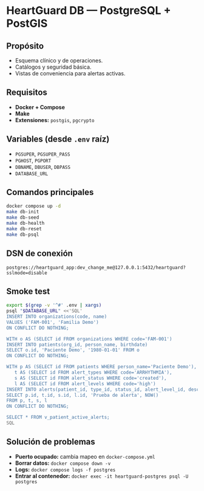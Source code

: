 # HeartGuard DB — PostgreSQL + PostGIS

## Propósito
- Esquema clínico y de operaciones.
- Catálogos y seguridad básica.
- Vistas de conveniencia para alertas activas.

## Requisitos
- **Docker + Compose**
- **Make**
- **Extensiones:** `postgis`, `pgcrypto`

## Variables (desde `.env` raíz)
- `PGSUPER`, `PGSUPER_PASS`
- `PGHOST`, `PGPORT`
- `DBNAME`, `DBUSER`, `DBPASS`
- `DATABASE_URL`

## Comandos principales
```sh
docker compose up -d
make db-init
make db-seed
make db-health
make db-reset
make db-psql
```

## DSN de conexión
```
postgres://heartguard_app:dev_change_me@127.0.0.1:5432/heartguard?sslmode=disable
```

## Smoke test
```sh
export $(grep -v '^#' .env | xargs)
psql "$DATABASE_URL" <<'SQL'
INSERT INTO organizations(code, name)
VALUES ('FAM-001', 'Familia Demo')
ON CONFLICT DO NOTHING;

WITH o AS (SELECT id FROM organizations WHERE code='FAM-001')
INSERT INTO patients(org_id, person_name, birthdate)
SELECT o.id, 'Paciente Demo', '1980-01-01' FROM o
ON CONFLICT DO NOTHING;

WITH p AS (SELECT id FROM patients WHERE person_name='Paciente Demo'),
   t AS (SELECT id FROM alert_types WHERE code='ARRHYTHMIA'),
   s AS (SELECT id FROM alert_status WHERE code='created'),
   l AS (SELECT id FROM alert_levels WHERE code='high')
INSERT INTO alerts(patient_id, type_id, status_id, alert_level_id, description, created_at)
SELECT p.id, t.id, s.id, l.id, 'Prueba de alerta', NOW()
FROM p, t, s, l
ON CONFLICT DO NOTHING;

SELECT * FROM v_patient_active_alerts;
SQL
```

## Solución de problemas
- **Puerto ocupado:** cambia mapeo en `docker-compose.yml`
- **Borrar datos:** `docker compose down -v`
- **Logs:** `docker compose logs -f postgres`
- **Entrar al contenedor:** `docker exec -it heartguard-postgres psql -U postgres`
